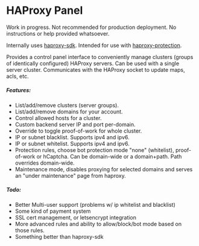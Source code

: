# HAProxy Panel

Work in progress. Not recommended for production deployment. No instructions or help provided whatsoever.

Internally uses [haproxy-sdk](https://github.com/jackpinetech/haproxy-sdk).
Intended for use with [haproxy-protection](https://gitgud.io/fatchan/haproxy-protection).

Provides a control panel interface to conveniently manage clusters (groups of identically configured) HAProxy servers. Can be used with a single server cluster. Communicates with the HAProxy socket to update maps, acls, etc.

##### Features:
- List/add/remove clusters (server groups).
- List/add/remove domains for your account.
- Control allowed hosts for a cluster.
- Custom backend server IP and port per-domain.
- Override to toggle proof-of-work for whole cluster.
- IP or subnet blacklist. Supports ipv4 and ipv6.
- IP or subnet whitelist. Supports ipv4 and ipv6.
- Protection rules, choose bot protection mode "none" (whitelist), proof-of-work or hCaptcha. Can be domain-wide or a domain+path. Path overrides domain-wide.
- Maintenance mode, disables proxying for selected domains and serves an "under maintenance" page from haproxy.

##### Todo:
- Better Multi-user support (problems w/ ip whitelist and blacklist)
- Some kind of payment system
- SSL cert management, or letsencrypt integration
- More advanced rules and ability to allow/block/bot mode based on those rules.
- Something better than haproxy-sdk
